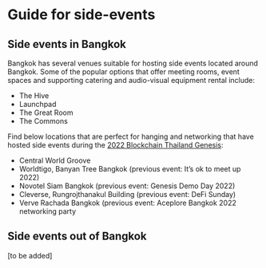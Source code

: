# Guide for side-events

## Side events in Bangkok

Bangkok has several venues suitable for hosting side events located around Bangkok. Some of the popular options that offer meeting rooms, event spaces and supporting catering and audio-visual equipment rental include:

- The Hive
- Launchpad
- The Great Room
- The Commons

Find below locations that are perfect for hanging and networking that have hosted side events during the [2022 Blockchain Thailand Genesis](https://www.blockchain-th.com/side-event/):

- Central World Groove
- Worldtigo, Banyan Tree Bangkok (previous event: It’s ok to meet up 2022)
- Novotel Siam Bangkok (previous event: Genesis Demo Day 2022)
- Cleverse, Rungrojthanakul Building (previous event: DeFi Sunday)
- Verve Rachada Bangkok (previous event: Aceplore Bangkok 2022 networking party

## Side events out of Bangkok

<!-- @todo #1 Add guide to organizing side events out of Bangkok -->
[to be added]
